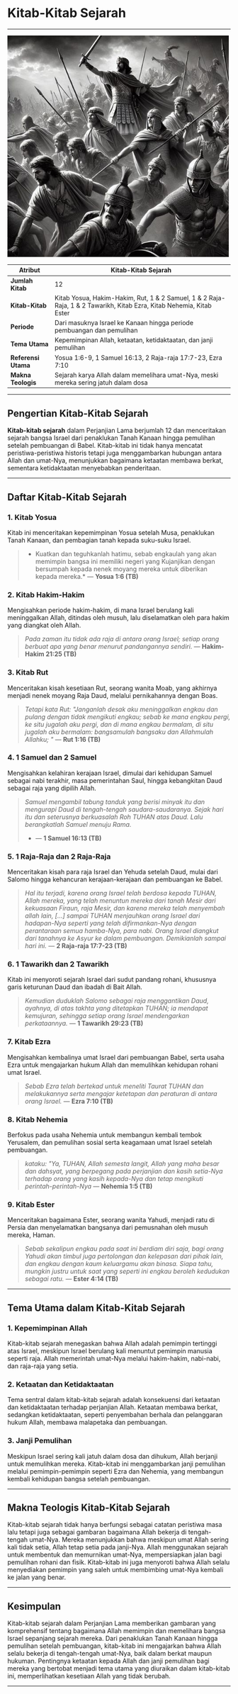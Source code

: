 # Kitab-Kitab Sejarah

---

![Ilustrasi Kitab-Kitab Sejarah dalam Alkitab, menggambarkan perjalanan bangsa Israel dari masuknya ke Tanah Perjanjian hingga masa pembuangan dan pemulihan](data/img/alkitab_kitab_sejarah.jpg)

| **Atribut** | **Kitab-Kitab Sejarah** |
|---|---|
| **Jumlah Kitab** | 12 |
| **Kitab-Kitab** | Kitab Yosua, Hakim-Hakim, Rut, 1 & 2 Samuel, 1 & 2 Raja-Raja, 1 & 2 Tawarikh, Kitab Ezra, Kitab Nehemia, Kitab Ester |
| **Periode** | Dari masuknya Israel ke Kanaan hingga periode pembuangan dan pemulihan |
| **Tema Utama** | Kepemimpinan Allah, ketaatan, ketidaktaatan, dan janji pemulihan |
| **Referensi Utama** | Yosua 1:6-9, 1 Samuel 16:13, 2 Raja-raja 17:7-23, Ezra 7:10 |
| **Makna Teologis** | Sejarah karya Allah dalam memelihara umat-Nya, meski mereka sering jatuh dalam dosa |

---

## Pengertian Kitab-Kitab Sejarah

**Kitab-kitab sejarah** dalam Perjanjian Lama berjumlah 12 dan menceritakan sejarah bangsa Israel dari penaklukan Tanah Kanaan hingga pemulihan setelah pembuangan di Babel. Kitab-kitab ini tidak hanya mencatat peristiwa-peristiwa historis tetapi juga menggambarkan hubungan antara Allah dan umat-Nya, menunjukkan bagaimana ketaatan membawa berkat, sementara ketidaktaatan menyebabkan penderitaan.

---

## Daftar Kitab-Kitab Sejarah

### 1. Kitab Yosua

Kitab ini menceritakan kepemimpinan Yosua setelah Musa, penaklukan Tanah Kanaan, dan pembagian tanah kepada suku-suku Israel.

> * Kuatkan dan teguhkanlah hatimu, sebab engkaulah yang akan memimpin bangsa ini memiliki negeri yang Kujanjikan dengan bersumpah kepada nenek moyang mereka untuk diberikan kepada mereka.*
> — **Yosua 1:6 (TB)**

### 2. Kitab Hakim-Hakim

Mengisahkan periode hakim-hakim, di mana Israel berulang kali meninggalkan Allah, ditindas oleh musuh, lalu diselamatkan oleh para hakim yang diangkat oleh Allah.

> *Pada zaman itu tidak ada raja di antara orang Israel; setiap orang berbuat apa yang benar menurut pandangannya sendiri.* 
> — **Hakim-Hakim 21:25 (TB)**

### 3. Kitab Rut

Menceritakan kisah kesetiaan Rut, seorang wanita Moab, yang akhirnya menjadi nenek moyang Raja Daud, melalui pernikahannya dengan Boas.

> *Tetapi kata Rut: "Janganlah desak aku meninggalkan engkau dan pulang dengan tidak mengikuti engkau; sebab ke mana engkau pergi, ke situ jugalah aku pergi, dan di mana engkau bermalam, di situ jugalah aku bermalam: bangsamulah bangsaku dan Allahmulah Allahku; "* 
> — **Rut 1:16 (TB)**

### 4. 1 Samuel dan 2 Samuel

Mengisahkan kelahiran kerajaan Israel, dimulai dari kehidupan Samuel sebagai nabi terakhir, masa pemerintahan Saul, hingga kebangkitan Daud sebagai raja yang dipilih Allah.

> *Samuel mengambil tabung tanduk yang berisi minyak itu dan mengurapi Daud di tengah-tengah saudara-saudaranya. Sejak hari itu dan seterusnya berkuasalah Roh TUHAN atas Daud. Lalu berangkatlah Samuel menuju Rama.*
> * — **1 Samuel 16:13 (TB)**

### 5. 1 Raja-Raja dan 2 Raja-Raja

Menceritakan kisah para raja Israel dan Yehuda setelah Daud, mulai dari Salomo hingga kehancuran kerajaan-kerajaan dan pembuangan ke Babel.

> *Hal itu terjadi, karena orang Israel telah berdosa kepada TUHAN, Allah mereka, yang telah menuntun mereka dari tanah Mesir dari kekuasaan Firaun, raja Mesir, dan karena mereka telah menyembah allah lain, [...] sampai TUHAN menjauhkan orang Israel dari hadapan-Nya seperti yang telah difirmankan-Nya dengan perantaraan semua hamba-Nya, para nabi. Orang Israel diangkut dari tanahnya ke Asyur ke dalam pembuangan. Demikianlah sampai hari ini.*
>  — **2 Raja-raja 17:7-23 (TB)**

### 6. 1 Tawarikh dan 2 Tawarikh

Kitab ini menyoroti sejarah Israel dari sudut pandang rohani, khususnya garis keturunan Daud dan ibadah di Bait Allah.
 
> *Kemudian duduklah Salomo sebagai raja menggantikan Daud, ayahnya, di atas takhta yang ditetapkan TUHAN; ia mendapat kemujuran, sehingga setiap orang Israel mendengarkan perkataannya.* 
> — **1 Tawarikh 29:23 (TB)**

### 7. Kitab Ezra

Mengisahkan kembalinya umat Israel dari pembuangan Babel, serta usaha Ezra untuk mengajarkan hukum Allah dan memulihkan kehidupan rohani umat Israel.

> *Sebab Ezra telah bertekad untuk meneliti Taurat TUHAN dan melakukannya serta mengajar ketetapan dan peraturan di antara orang Israel.*
> — **Ezra 7:10 (TB)**

### 8. Kitab Nehemia

Berfokus pada usaha Nehemia untuk membangun kembali tembok Yerusalem, dan pemulihan sosial serta keagamaan umat Israel setelah pembuangan.

> *kataku: "Ya, TUHAN, Allah semesta langit, Allah yang maha besar dan dahsyat, yang berpegang pada perjanjian dan kasih setia-Nya terhadap orang yang kasih kepada-Nya dan tetap mengikuti perintah-perintah-Nya*
> — **Nehemia 1:5 (TB)**

### 9. Kitab Ester

Menceritakan bagaimana Ester, seorang wanita Yahudi, menjadi ratu di Persia dan menyelamatkan bangsanya dari pemusnahan oleh musuh mereka, Haman.

> *Sebab sekalipun engkau pada saat ini berdiam diri saja, bagi orang Yahudi akan timbul juga pertolongan dan kelepasan dari pihak lain, dan engkau dengan kaum keluargamu akan binasa. Siapa tahu, mungkin justru untuk saat yang seperti ini engkau beroleh kedudukan sebagai ratu.*
> — **Ester 4:14 (TB)**

---

## Tema Utama dalam Kitab-Kitab Sejarah

### 1. Kepemimpinan Allah

Kitab-kitab sejarah menegaskan bahwa Allah adalah pemimpin tertinggi atas Israel, meskipun Israel berulang kali menuntut pemimpin manusia seperti raja. Allah memerintah umat-Nya melalui hakim-hakim, nabi-nabi, dan raja-raja yang setia.

### 2. Ketaatan dan Ketidaktaatan

Tema sentral dalam kitab-kitab sejarah adalah konsekuensi dari ketaatan dan ketidaktaatan terhadap perjanjian Allah. Ketaatan membawa berkat, sedangkan ketidaktaatan, seperti penyembahan berhala dan pelanggaran hukum Allah, membawa malapetaka dan pembuangan.

### 3. Janji Pemulihan

Meskipun Israel sering kali jatuh dalam dosa dan dihukum, Allah berjanji untuk memulihkan mereka. Kitab-kitab ini menggambarkan janji pemulihan melalui pemimpin-pemimpin seperti Ezra dan Nehemia, yang membangun kembali kehidupan bangsa setelah pembuangan.

---

## Makna Teologis Kitab-Kitab Sejarah

Kitab-kitab sejarah tidak hanya berfungsi sebagai catatan peristiwa masa lalu tetapi juga sebagai gambaran bagaimana Allah bekerja di tengah-tengah umat-Nya. Mereka menunjukkan bahwa meskipun umat Allah sering kali tidak setia, Allah tetap setia pada janji-Nya. Allah menggunakan sejarah untuk membentuk dan memurnikan umat-Nya, mempersiapkan jalan bagi pemulihan rohani dan fisik. Kitab-kitab ini juga menyoroti bahwa Allah selalu menyediakan pemimpin yang saleh untuk membimbing umat-Nya kembali ke jalan yang benar.

---

## Kesimpulan

Kitab-kitab sejarah dalam Perjanjian Lama memberikan gambaran yang komprehensif tentang bagaimana Allah memimpin dan memelihara bangsa Israel sepanjang sejarah mereka. Dari penaklukan Tanah Kanaan hingga pemulihan setelah pembuangan, kitab-kitab ini mengajarkan bahwa Allah selalu bekerja di tengah-tengah umat-Nya, baik dalam berkat maupun hukuman. Pentingnya ketaatan kepada Allah dan janji pemulihan bagi mereka yang bertobat menjadi tema utama yang diuraikan dalam kitab-kitab ini, memperlihatkan kesetiaan Allah yang tidak berubah.

---
